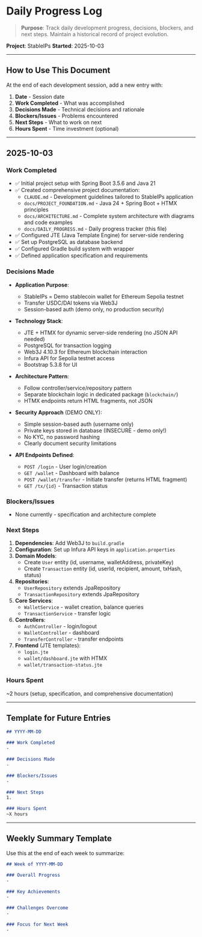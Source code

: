 # Daily Progress Log

> **Purpose**: Track daily development progress, decisions, blockers, and next steps. Maintain a historical record of project evolution.

**Project**: StableIPs
**Started**: 2025-10-03

---

## How to Use This Document

At the end of each development session, add a new entry with:
1. **Date** - Session date
2. **Work Completed** - What was accomplished
3. **Decisions Made** - Technical decisions and rationale
4. **Blockers/Issues** - Problems encountered
5. **Next Steps** - What to work on next
6. **Hours Spent** - Time investment (optional)

---

## 2025-10-03

### Work Completed
- ✅ Initial project setup with Spring Boot 3.5.6 and Java 21
- ✅ Created comprehensive project documentation:
  - `CLAUDE.md` - Development guidelines tailored to StableIPs application
  - `docs/PROJECT_FOUNDATION.md` - Java 24 + Spring Boot + HTMX principles
  - `docs/ARCHITECTURE.md` - Complete system architecture with diagrams and code examples
  - `docs/DAILY_PROGRESS.md` - Daily progress tracker (this file)
- ✅ Configured JTE (Java Template Engine) for server-side rendering
- ✅ Set up PostgreSQL as database backend
- ✅ Configured Gradle build system with wrapper
- ✅ Defined application specification and requirements

### Decisions Made
- **Application Purpose**:
  - StableIPs = Demo stablecoin wallet for Ethereum Sepolia testnet
  - Transfer USDC/DAI tokens via Web3J
  - Session-based auth (demo only, no production security)

- **Technology Stack**:
  - JTE + HTMX for dynamic server-side rendering (no JSON API needed)
  - PostgreSQL for transaction logging
  - Web3J 4.10.3 for Ethereum blockchain interaction
  - Infura API for Sepolia testnet access
  - Bootstrap 5.3.8 for UI

- **Architecture Pattern**:
  - Follow controller/service/repository pattern
  - Separate blockchain logic in dedicated package (`blockchain/`)
  - HTMX endpoints return HTML fragments, not JSON

- **Security Approach** (DEMO ONLY):
  - Simple session-based auth (username only)
  - Private keys stored in database (INSECURE - demo only!)
  - No KYC, no password hashing
  - Clearly document security limitations

- **API Endpoints Defined**:
  - `POST /login` - User login/creation
  - `GET /wallet` - Dashboard with balance
  - `POST /wallet/transfer` - Initiate transfer (returns HTML fragment)
  - `GET /tx/{id}` - Transaction status

### Blockers/Issues
- None currently - specification and architecture complete

### Next Steps
1. **Dependencies**: Add Web3J to `build.gradle`
2. **Configuration**: Set up Infura API keys in `application.properties`
3. **Domain Models**:
   - Create `User` entity (id, username, walletAddress, privateKey)
   - Create `Transaction` entity (id, userId, recipient, amount, txHash, status)
4. **Repositories**:
   - `UserRepository` extends JpaRepository
   - `TransactionRepository` extends JpaRepository
5. **Core Services**:
   - `WalletService` - wallet creation, balance queries
   - `TransactionService` - transfer logic
6. **Controllers**:
   - `AuthController` - login/logout
   - `WalletController` - dashboard
   - `TransferController` - transfer endpoints
7. **Frontend** (JTE templates):
   - `login.jte`
   - `wallet/dashboard.jte` with HTMX
   - `wallet/transaction-status.jte`

### Hours Spent
~2 hours (setup, specification, and comprehensive documentation)

---

## Template for Future Entries

```markdown
## YYYY-MM-DD

### Work Completed
-

### Decisions Made
-

### Blockers/Issues
-

### Next Steps
1.

### Hours Spent
~X hours
```

---

## Weekly Summary Template

Use this at the end of each week to summarize:

```markdown
## Week of YYYY-MM-DD

### Overall Progress
-

### Key Achievements
-

### Challenges Overcome
-

### Focus for Next Week
-
```
